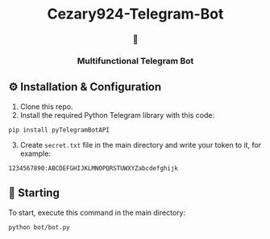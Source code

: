 <h1 align=center>Cezary924-Telegram-Bot</h1>
<h3 align=center>🤖</h3>
<h3 align=center>Multifunctional Telegram Bot</h3>

## ⚙️ Installation & Configuration</h3>
1. Clone this repo.
2. Install the required Python Telegram library with this code:
```
pip install pyTelegramBotAPI
```
3. Create ```secret.txt``` file in the main directory and write your token to it, for example:
```
1234567890:ABCDEFGHIJKLMNOPQRSTUWXYZabcdefghijk
```

## 🚀 Starting</h3>
To start, execute this command in the main directory:
```
python bot/bot.py
```
